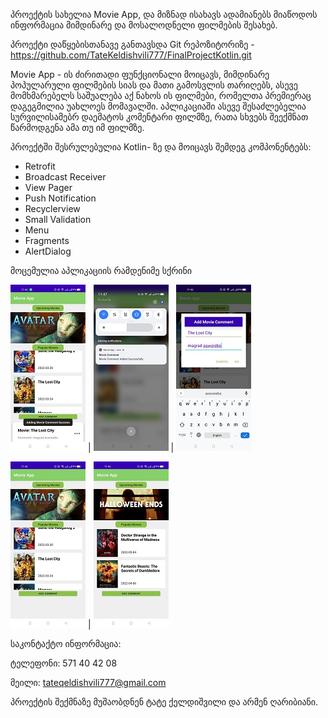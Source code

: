 პროექტის სახელია Movie App, და მიზნად ისახავს ადამიანებს მიაწოდოს ინფორმაცია მიმდინარე და მოსალოდნელი ფილმების შესახებ.


პროექტი დაწყებისთანავე განთავსდა Git რეპოზიტორიზე - https://github.com/TateKeldishvili777/FinalProjectKotlin.git


Movie App - ის ძირითადი ფუნქციონალი მოიცავს, მიმდინარე პოპულარული ფილმების სიას და მათი გამოსვლის თარიღებს,
ასევე მომხმარებელს საშუალება აქ ნახოს ის ფილმები, რომელთა პრემიერაც დაგეგმილია უახლოეს მომავალში.
აპლიკაციაში ასევე შესაძლებელია სურვილისამებრ დაემატოს კომენტარი ფილმზე, რათა სხვებს შეექმნათ წარმოდგენა ამა თუ იმ ფილმზე.


პროექტში შესრულებულია Kotlin- ზე და მოიცავს შემდეგ კომპონენტებს:

* Retrofit
* Broadcast Receiver
* View Pager
* Push Notification
* Recyclerview
* Small Validation
* Menu
* Fragments
* AlertDialog


მოცემულია აპლიკაციის რამდენიმე სქრინი 

![](images/screen1.jpg) |
![](images/screen2.jpg) |
![](images/screen5.jpg) 

![](images/screen3.jpg) |
![](images/screen4.jpg) 





საკონტაქტო ინფორმაცია: 

ტელეფონი: 571 40 42 08

მეილი: tateqeldishvili777@gmail.com


პროექტის შექმნაზე მუშაობდნენ ტატე ქელდიშვილი და არმენ ღარიბიანი.



